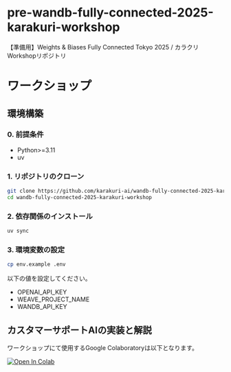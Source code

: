 # pre-wandb-fully-connected-2025-karakuri-workshop
【準備用】Weights &amp; Biases Fully Connected Tokyo 2025 / カラクリWorkshopリポジトリ


# ワークショップ

## 環境構築

### 0. 前提条件

- Python>=3.11
- uv

### 1. リポジトリのクローン

```bash
git clone https://github.com/karakuri-ai/wandb-fully-connected-2025-karakuri-workshop.git
cd wandb-fully-connected-2025-karakuri-workshop
```

### 2. 依存関係のインストール

```bash
uv sync
```

### 3. 環境変数の設定

```bash
cp env.example .env
```

以下の値を設定してください。

- OPENAI_API_KEY
- WEAVE_PROJECT_NAME
- WANDB_API_KEY

## カスタマーサポートAIの実装と解説

ワークショップにて使用するGoogle Colaboratoryは以下となります。

<a href="https://colab.research.google.com/drive/1E89VWjPQRWcHvyIXWjt5MHqV5BiLnipz" target="_blank">
<img src="https://colab.research.google.com/assets/colab-badge.svg" alt="Open In Colab"/>
</a>

